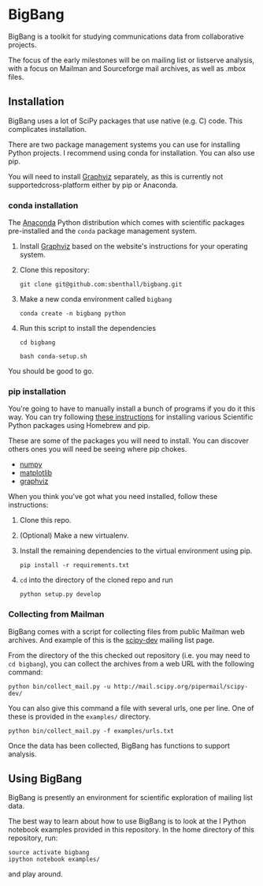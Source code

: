 # BigBang

BigBang is a toolkit for studying communications data from collaborative projects.

The focus of the early milestones will be on mailing list or listserve analysis,
  with a focus on Mailman and Sourceforge mail archives, as well as .mbox files.

## Installation

BigBang uses a lot of SciPy packages that use native (e.g. C) code.
This complicates installation.

There are two package management systems you can use for installing Python projects.
I recommend using conda for installation. You can also use pip.

You will need to install [Graphviz](http://www.graphviz.org/) separately, as this is currently not supportedcross-platform either by pip or Anaconda.

### conda installation

The [Anaconda](https://store.continuum.io/cshop/anaconda/) Python distribution which comes with scientific packages pre-installed and the ``conda`` package management system.

1. Install [Graphviz](http://www.graphviz.org/) based on the website's instructions for your operating system.

2. Clone this repository:

    ``git clone git@github.com:sbenthall/bigbang.git``

3. Make a new conda environment called ``bigbang``

    ``conda create -n bigbang python``

4. Run this script to install the dependencies

    ``cd bigbang``
    
    ``bash conda-setup.sh``

You should be good to go.

### pip installation

You're going to have to manually install a bunch of programs if you do it this way. 
You can try following [these instructions](http://www.lowindata.com/2013/installing-scientific-python-on-mac-os-x/) for installing various Scientific Python packages using Homebrew and pip.

These are some of the packages you will need to install. You can discover others ones you will need be seeing where pip chokes.

* [numpy](http://docs.scipy.org/doc/numpy/user/install.html)
* [matplotlib](http://matplotlib.org/users/installing.html)
* [graphviz](http://www.graphviz.org/)

When you think you've got what you need installed, follow these instructions:

1. Clone this repo.

2. (Optional) Make a new virtualenv.

3. Install the remaining dependencies to the virtual environment using pip.

    ``pip install -r requirements.txt``

4. `cd` into the directory of the cloned repo and run

    `python setup.py develop `

### Collecting from Mailman

BigBang comes with a script for collecting files from public Mailman web archives. And example of this is the [scipy-dev](http://mail.scipy.org/pipermail/scipy-dev/) mailing list page.

From the directory of the this checked out repository (i.e. you may need to `cd bigbang`), you can collect the archives from a web URL with the following command:

    python bin/collect_mail.py -u http://mail.scipy.org/pipermail/scipy-dev/

You can also give this command a file with several urls, one per line. One of these is provided in the `examples/` directory.

    python bin/collect_mail.py -f examples/urls.txt

Once the data has been collected, BigBang has functions to support analysis.


## Using BigBang

BigBang is presently an environment for scientific exploration of mailing list data.

The best way to learn about how to use BigBang is to look at the I Python notebook examples provided in this repository. In the home directory of this repository, run:

    source activate bigbang
    ipython notebook examples/

and play around.
